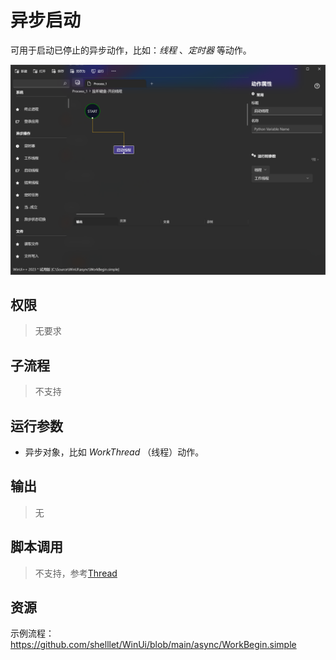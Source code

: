 # 异步启动
可用于启动已停止的异步动作，比如：*线程* 、*定时器* 等动作。

![WorkBegin](./images/04.png ':size=90%')

## 权限
> 无要求

## 子流程

> 不支持

## 运行参数

* 异步对象，比如 *WorkThread* （线程）动作。
## 输出

>    无


## 脚本调用
> 不支持，参考[Thread](./types/Thread.md)

## 资源

示例流程：https://github.com/shelllet/WinUi/blob/main/async/WorkBegin.simple



